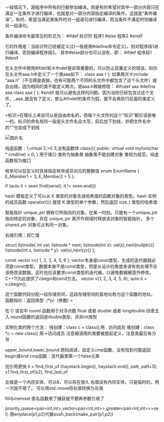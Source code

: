 一般情况下，源程序中所有的行都参加编译。但是有时希望对其中一部分内容只在满足一定条件才进行编译，也就是对一部分内容指定编译的条件，这就是“条件编译”。有时，希望当满足某条件时对一组语句进行编译，而当条件不满足时则编译另一组语句。

条件编译命令最常见的形式为：
 #ifdef 标识符
程序1
 #else
程序2
 #endif

它的作用是：当标识符已经被定义过(一般是用#define命令定义)，则对程序段1进行编译，否则编译程序段2。
其中#else部分也可以没有，即：
 #ifdef
程序段1
 #denif

在头文件中使用#ifdef和＃ifndef是非常重要的，可以防止双重定义的错误。如你在头文件aaa.h中定义了一个类aaa如下：
class aaa
{
};
如果两次＃include “aaa.h”（不见得是直接，也有可能两个不同的头文件中都包含了这个头文件）就会出错，因为相同的类不能定义两次。把aaa.h稍做修改：
 #ifndef aaa
 #define aaa
class aaa
{
};
 #endif
就可以避免这样的问题。因为当你已经包含过这个文件，_aaa_就会有了定义，那么#ifndef的条件为假，就不会再执行后面的类定义了。

<标识>在理论上来说可以是自由命名的，但每个头文件的这个“标识”都应该是唯一的。标识的命名规则一般是头文件名全大写，前后加下划线，并把文件名中的“.”也变成下划线

   ![图片名](图片文件路径)

纯虚函数：1,virtual 2,=0 3,没有函数体 
class(){
public:
    virtual void myfun(char * cmdline) = 0;
}
用于接口    类称为抽象类   抽象类不能创建对象
类视为规范，纯虚函数视为接口

枚举可以在定义时具体指定枚举成员对应的整数值
enum EnumName
{
E_Member1 = 3,
E_Member2 = 5
};

if (auto it = seen.find(serial); it != seen.end())

hash<K> 模板定义了可以从 K 类型的对象生成哈希值的函数对象的类型。hash<K> 实例的成员函数  operator()() 接受 K 类型的单个参数，然后返回 size_t 类型的哈希值

智能指针 
unique_ptr 拥有它所指向的对象，在某一时刻，只能有一个unique_ptr指向特定的对象，并在 unique_ptr 离开作用域时释放该对象的智能指针。
多个 shared_ptr 对象可占有同一对象。

右值引用：将亡值

struct listnode{
    int val;
    listnode * next;
    listnode(int x): val(x),next(nullptr){}
    listnode(int x, listnode * y): val(x),next(y){}
};

const vector<int> cv{ 1, 2, 3, 4, 5, 6 };
vector本身是const类型，生成的迭代器就必须是const类型。
数据本身不是const类型，但是从设计的角度来讲有些处理不应该修改该数据。这时也应该要求const类型的迭代器，以避免数据被意外修改。
C++11为此提供了cbegin和cend方法。
vector v{1, 2, 3, 4, 5, 6};
auto it = v.cbegin();

这个函数代码分配一段存储空间，这段存储空间的首地址称为这个函数的地址。
函数指针：返回类型（*p）(参数) = 

在 C 语言中 round 函数用于对浮点数 float 或者 double 或者 longdouble 四舍五入
round函数的返回是double类型，并非int类型

实例化类的两个方法：
栈创建：class c = class();用 . 访问成员
堆创建：class *c = new class() 用->访问成员
注意被调用的类要被提前定义，注意类最后有分号

upper_bound,lower_bound 原码阅读，自定义cmp函数，没有找到可能返回begin或end
cmp函数：迭代器里第一个false元素

加引用更快
ti = find_first_of (haystack.begin(), haystack.end(), patt, patt+3);
s1.find_first_of(s2); find_last_of

左值是一个内存实体，可以&，可以存在很久
右值没有内存实体，只是临时的，用一次就不用了。
可以用std::move将右值转换为左值

fill与memset
匿名函数用了捕获就不要再参数引用了

priority_queue<pair<int,int>,vector<pair<int,int>>,greater<pair<int,int>>>sell;
用emplace(p1,p2)代替push_back(make_pair(p1,p2))